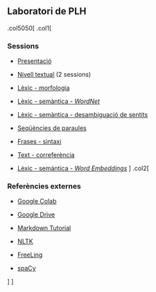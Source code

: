 ## Laboratori de PLH

.col5050[
.col1[
### Sessions

- [Presentació](s1/index.html)

- [Nivell textual](s2/index.html) (2 sessions)

- [Lèxic - morfologia](s3/index.html)

- [Lèxic - semàntica - *WordNet*](s4/index.html)

- [Lèxic - semàntica - desambiguació de sentits](s5/index.html)

- [Seqüències de paraules](s6/index.html)

- [Frases - sintaxi](s7/index.html)

- [Text - correferència](s8/index.html)

- [Lèxic - semàntica - *Word Embeddings*](s9/index.html)
]
.col2[

### Referències externes

- [Google Colab](https://colab.research.google.com)

- [Google Drive](https://drive.google.com)

- [Markdown Tutorial](https://guides.github.com/features/mastering-markdown/)

- [NLTK](https://www.nltk.org/)

- [FreeLing](https://nlp.lsi.upc.edu/freeling/node/1)

- [spaCy](https://spacy.io/)

]
]
